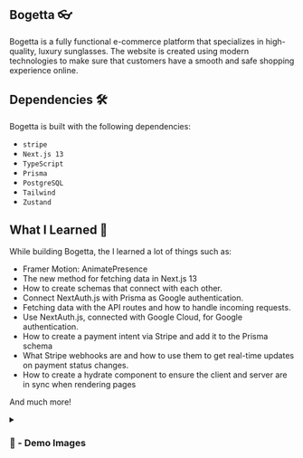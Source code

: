 ## Bogetta 👓

Bogetta is a fully functional e-commerce platform that specializes in high-quality, luxury sunglasses. The website is created using modern technologies to make sure that customers have a smooth and safe shopping experience online.

## Dependencies 🛠️

Bogetta is built with the following dependencies:

- `stripe`
- `Next.js 13`
- `TypeScript`
- `Prisma`
- `PostgreSQL`
- `Tailwind`
- `Zustand`

## What I Learned 🧠

While building Bogetta, the I learned a lot of things such as:

- Framer Motion: AnimatePresence
- The new method for fetching data in Next.js 13
- How to create schemas that connect with each other.
- Connect NextAuth.js with Prisma as Google authentication.
- Fetching data with the API routes and how to handle incoming requests.
- Use NextAuth.js, connected with Google Cloud, for Google authentication.
- How to create a payment intent via Stripe and add it to the Prisma schema
- What Stripe webhooks are and how to use them to get real-time updates on payment status changes.
- How to create a hydrate component to ensure the client and server are in sync when rendering pages


And much more!


<details>
<summary><h3> 📸 - Demo Images </h3></summary>
 
![Screenshot 2023-05-07 at 20 55 57](https://user-images.githubusercontent.com/71933266/236697544-118995ee-405c-40cb-b7db-bc0950c2f15c.png)
#
![Screenshot 2023-05-07 at 21 01 40](https://user-images.githubusercontent.com/71933266/236697556-2ba2754e-ff47-40f3-ade1-e7ade75c0ad9.png)
#
 ![Screenshot 2023-05-07 at 20 56 12](https://user-images.githubusercontent.com/71933266/236697547-9404e122-c408-4786-972a-42516cac884c.png)
 #
![Screenshot 2023-05-07 at 21 01 15](https://user-images.githubusercontent.com/71933266/236697550-9bcb8623-438f-49a9-9f71-25a28751ff56.png)
#
![Screenshot 2023-05-07 at 21 02 14](https://user-images.githubusercontent.com/71933266/236697564-d535f77f-5824-4115-b280-6cc60b5e725a.png)
#
![Screenshot 2023-05-07 at 21 02 21](https://user-images.githubusercontent.com/71933266/236697567-59d421d1-15cc-42c3-9ad7-1e0d0043c313.png)
#
![Screenshot 2023-05-07 at 21 02 32](https://user-images.githubusercontent.com/71933266/236697569-58369fcd-93ad-4671-a0d9-4fa699662c84.png)

 
</details>

